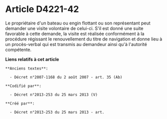 # Article D4221-42

Le propriétaire d'un bateau ou engin flottant ou son représentant peut demander une visite volontaire de celui-ci. S'il est
donné une suite favorable à cette demande, la visite est réalisée conformément à la procédure régissant le renouvellement du
titre de navigation et donne lieu à un procès-verbal qui est transmis au demandeur ainsi qu'à l'autorité compétente.

**Liens relatifs à cet article**

	**Anciens textes**:

	  - Décret n°2007-1168 du 2 août 2007 - art. 35 (Ab)

	**Codifié par**:

	  - Décret n°2013-253 du 25 mars 2013 (V)

	**Créé par**:

	  - Décret n°2013-253 du 25 mars 2013 - art.
